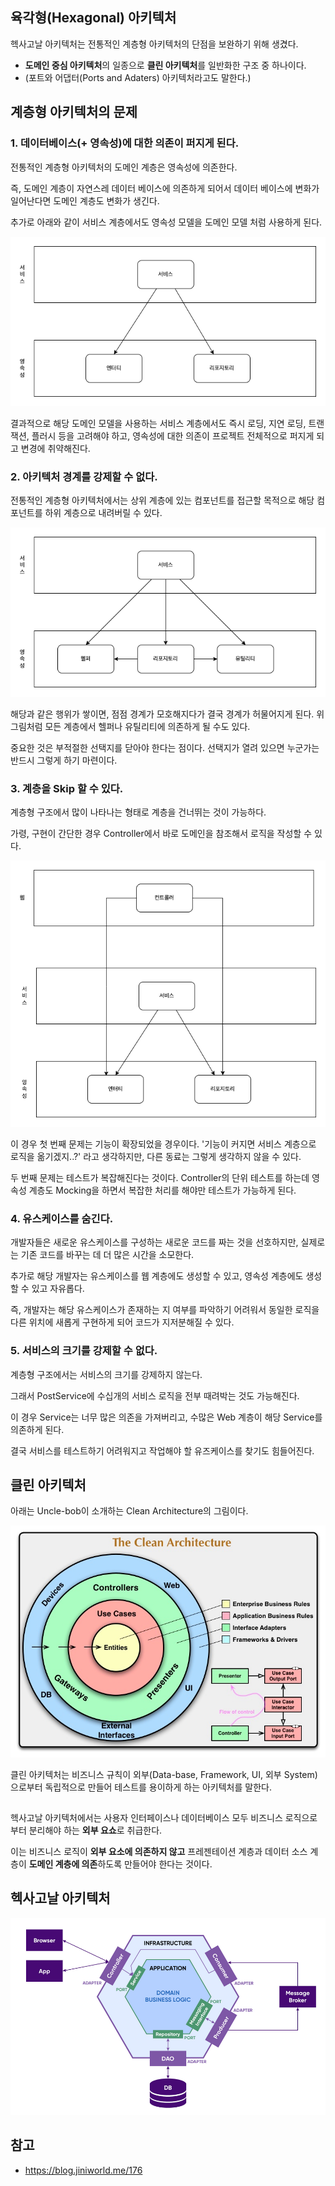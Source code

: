 ## 육각형(Hexagonal) 아키텍처

헥사고날 아키텍처는 전통적인 계층형 아키텍처의 단점을 보완하기 위해 생겼다.
- **도메인 중심 아키텍처**의 일종으로 **클린 아키텍처**를 일반화한 구조 중 하나이다.
- (포트와 어댑터(Ports and Adaters) 아키텍처라고도 말한다.)

## 계층형 아키텍처의 문제

### 1. 데이터베이스(+ 영속성)에 대한 의존이 퍼지게 된다.

전통적인 계층형 아키텍처의 도메인 계층은 영속성에 의존한다.

즉, 도메인 계층이 자연스레 데이터 베이스에 의존하게 되어서 데이터 베이스에 변화가 일어난다면 도메인 계층도 변화가 생긴다.

추가로 아래와 같이 서비스 계층에서도 영속성 모델을 도메인 모델 처럼 사용하게 된다.

![img_3.png](img_3.png)

결과적으로 해당 도메인 모델을 사용하는 서비스 계층에서도 즉시 로딩, 지연 로딩, 트랜잭션, 플러시 등을 고려해야 하고, 영속성에 대한 의존이 프로젝트 전체적으로 퍼지게 되고 변경에 취약해진다.

### 2. 아키텍처 경계를 강제할 수 없다.

전통적인 계층형 아키텍처에서는 상위 계층에 있는 컴포넌트를 접근할 목적으로 해당 컴포넌트를 하위 계층으로 내려버릴 수 있다.

![img_4.png](img_4.png)

해당과 같은 행위가 쌓이면, 점점 경계가 모호해지다가 결국 경계가 허물어지게 된다. 위 그림처럼 모든 계층에서 헬퍼나 유틸리티에 의존하게 될 수도 있다.

중요한 것은 부적절한 선택지를 닫아야 한다는 점이다. 선택지가 열려 있으면 누군가는 반드시 그렇게 하기 마련이다.

### 3. 계층을 Skip 할 수 있다.

계층형 구조에서 많이 나타나는 형태로 계층을 건너뛰는 것이 가능하다.

가령, 구현이 간단한 경우 Controller에서 바로 도메인을 참조해서 로직을 작성할 수 있다.

![img_5.png](img_5.png)

이 경우 첫 번째 문제는 기능이 확장되었을 경우이다. '기능이 커지면 서비스 계층으로 로직을 옮기겠지..?' 라고 생각하지만, 다른 동료는 그렇게 생각하지 않을 수 있다.

두 번째 문제는 테스트가 복잡해진다는 것이다. Controller의 단위 테스트를 하는데 영속성 계층도 Mocking을 하면서 복잡한 처리를 해야만 테스트가 가능하게 된다.

### 4. 유스케이스를 숨긴다.

개발자들은 새로운 유스케이스를 구성하는 새로운 코드를 짜는 것을 선호하지만, 실제로는 기존 코드를 바꾸는 데 더 많은 시간을 소모한다.

추가로 해당 개발자는 유스케이스를 웹 계층에도 생성할 수 있고, 영속성 계층에도 생성할 수 있고 자유롭다.

즉, 개발자는 해당 유스케이스가 존재하는 지 여부를 파악하기 어려워서 동일한 로직을 다른 위치에 새롭게 구현하게 되어 코드가 지저분해질 수 있다.

### 5. 서비스의 크기를 강제할 수 없다.

계층형 구조에서는 서비스의 크기를 강제하지 않는다.

그래서 PostService에 수십개의 서비스 로직을 전부 때려박는 것도 가능해진다.

이 경우 Service는 너무 많은 의존을 가져버리고, 수많은 Web 계층이 해당 Service를 의존하게 된다.

결국 서비스를 테스트하기 어려워지고 작업해야 할 유즈케이스를 찾기도 힘들어진다.

## 클린 아키텍처

아래는 Uncle-bob이 소개하는 Clean Architecture의 그림이다.

![img.png](img.png)

클린 아키텍처는 비즈니스 규칙이 외부(Data-base, Framework, UI, 외부 System)으로부터 독립적으로 만들어 테스트를 용이하게 하는 아키텍처를 말한다.

##
헥사고날 아키텍처에서는 사용자 인터페이스나 데이터베이스 모두 비즈니스 로직으로부터 분리해야 하는 **외부 요쇼**로 취급한다.

이는 비즈니스 로직이 **외부 요소에 의존하지 않고** 프레젠테이션 계층과 데이터 소스 계층이 **도메인 계층에 의존**하도록 만들어야 한다는 것이다.

## 헥사고날 아키텍처

![img_2.png](img_2.png)

## 참고
- https://blog.jiniworld.me/176
